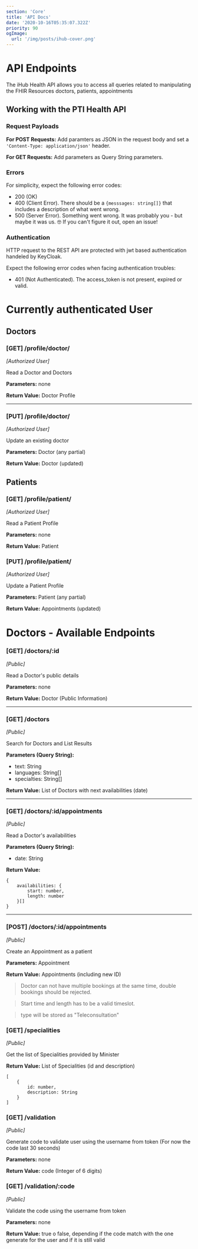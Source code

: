```yaml
---
section: 'Core'
title: 'API Docs'
date: '2020-10-16T05:35:07.322Z'
priority: 90
ogImage:
  url: '/img/posts/ihub-cover.png'
---
```


# API Endpoints

The iHub Health API allows you to access all queries related to manipulating the FHIR Resources doctors, patients, appointments

## Working with the PTI Health API

### Request Payloads

**For POST Requests:** Add paramters as JSON in the request body and set a `'Content-Type: application/json'` header.

**For GET Requests:** Add parameters as Query String parameters.

### Errors

For simplicity, expect the following error codes:

- 200 (OK)
- 400 (Client Error). There should be a `{messsages: string[]}` that includes a description of what went wrong.
- 500 (Server Error). Something went wrong. It was probably you - but maybe it was us. 🤓 If you can't figure it out, open an issue!

### Authentication

HTTP request to the REST API are protected with jwt based authentication handeled by KeyCloak.

Expect the following error codes when facing authentication troubles:

- 401 (Not Authenticated). The access_token is not present, expired or valid.

# Currently authenticated User

## Doctors

### [GET] /profile/doctor/

_[Authorized User]_

Read a Doctor and Doctors

**Parameters:** none

**Return Value:** Doctor Profile

---

### [PUT] /profile/doctor/

_[Authorized User]_

Update an existing doctor

**Parameters:** Doctor (any partial)

**Return Value:** Doctor (updated)

## Patients

### [GET] /profile/patient/

_[Authorized User]_

Read a Patient Profile

**Parameters:** none

**Return Value:** Patient

### [PUT] /profile/patient/

_[Authorized User]_

Update a Patient Profile

**Parameters:** Patient (any partial)

**Return Value:** Appointments (updated)

# Doctors - Available Endpoints

### [GET] /doctors/:id

_[Public]_

Read a Doctor's public details

**Parameters:** none

**Return Value:** Doctor (Public Information)

---

### [GET] /doctors

_[Public]_

Search for Doctors and List Results

**Parameters (Query String):**

- text: String
- languages: String[]
- specialties: String[]

**Return Value:** List of Doctors with next availabilities (date)

---

### [GET] /doctors/:id/appointments

_[Public]_

Read a Doctor's availabilities

**Parameters (Query String):**

- date: String

**Return Value:**

```
{
    availabilities: {
        start: number,
        length: number
    }[]
}
```

---

### [POST] /doctors/:id/appointments

_[Public]_

Create an Appointment as a patient

**Parameters:** Appointment

**Return Value:** Appointments (including new ID)

> Doctor can not have multiple bookings at the same time, double bookings should be rejected.

> Start time and length has to be a valid timeslot.

> type will be stored as "Teleconsultation"

### [GET] /specialities

_[Public]_

Get the list of Specialities provided by Minister

**Return Value:** List of Specialities (id and description)

```
[
    {
        id: number,
        description: String
    }
]
```

### [GET] /validation

_[Public]_

Generate code to validate user using the username from token (For now the code last 30 seconds)

**Parameters:** none

**Return Value:** code (Integer of 6 digits)

### [GET] /validation/:code

_[Public]_

Validate the code using the username from token

**Parameters:** none

**Return Value:** true o false, depending if the code match with the one generate for the user and if it is still valid
